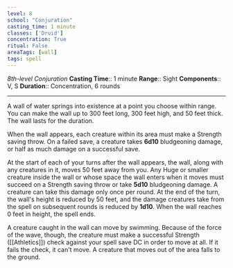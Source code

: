 ```yaml
---
level: 8
school: "Conjuration"
casting_time: 1 minute
classes: ['Druid']
concentration: True
ritual: False
areaTags: [wall]
tags: spell
---
```


_8th-level Conjuration_
**Casting Time**:: 1 minute
**Range**:: Sight
**Components**:: V, S
**Duration**:: Concentration, 6 rounds

---

A wall of water springs into existence at a point you choose within range. You can make the wall up to 300 feet long, 300 feet high, and 50 feet thick. The wall lasts for the duration.

When the wall appears, each creature within its area must make a Strength saving throw. On a failed save, a creature takes **6d10** bludgeoning damage, or half as much damage on a successful save.

At the start of each of your turns after the wall appears, the wall, along with any creatures in it, moves 50 feet away from you. Any Huge or smaller creature inside the wall or whose space the wall enters when it moves must succeed on a Strength saving throw or take **5d10** bludgeoning damage. A creature can take this damage only once per round. At the end of the turn, the wall's height is reduced by 50 feet, and the damage creatures take from the spell on subsequent rounds is reduced by **1d10**. When the wall reaches 0 feet in height, the spell ends.

A creature caught in the wall can move by swimming. Because of the force of the wave, though, the creature must make a successful Strength ([[Athletics]]) check against your spell save DC in order to move at all. If it fails the check, it can't move. A creature that moves out of the area falls to the ground.



